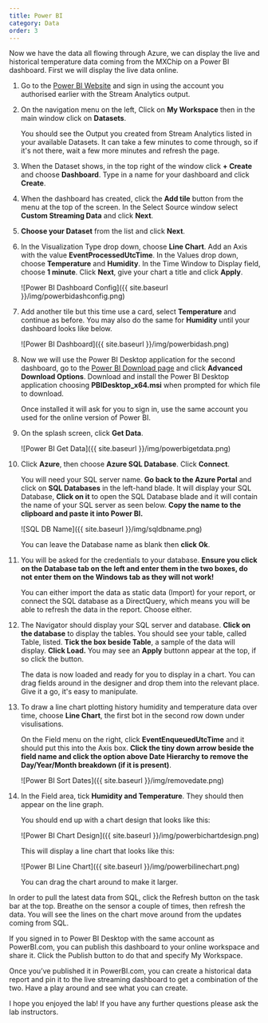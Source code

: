 ```yaml
---
title: Power BI
category: Data
order: 3
---
```


Now we have the data all flowing through Azure, we can display the live and historical temperature data coming from the MXChip on a Power BI dashboard. First we will display the live data online.

1. Go to the [Power BI Website](https://powerbi.com) and sign in using the account you authorised earlier with the Stream Analytics output.

1. On the navigation menu on the left, Click on **My Workspace** then in the main window click on **Datasets**.

    You should see the Output you created from Stream Analytics listed in your available Datasets. It can take a few minutes to come through, so if it's not there, wait a few more minutes and refresh the page.

1. When the Dataset shows, in the top right of the window click **+ Create** and choose **Dashboard**. Type in a name for your dashboard and click **Create**.

1. When the dashboard has created, click the **Add tile** button from the menu at the top of the screen. In the Select Source window select **Custom Streaming Data** and click **Next**.

1. **Choose your Dataset** from the list and click **Next**.

1.	In the Visualization Type drop down, choose **Line Chart**. Add an Axis with the value **EventProcessedUtcTime**. In the Values drop down, choose **Temperature** and **Humidity**. In the Time Window to Display field, choose **1 minute**. Click **Next**, give your chart a title and click **Apply**.

    ![Power BI Dashboard Config]({{ site.baseurl }}/img/powerbidashconfig.png)

1. Add another tile but this time use a card, select **Temperature** and continue as before. You may also do the same for **Humidity** until your dashboard looks like below.

    ![Power BI Dashboard]({{ site.baseurl }}/img/powerbidash.png)

1. Now we will use the Power BI Desktop application for the second dashboard, go to the [Power BI Download page](https://powerbi.microsoft.com/en-us/desktop/) and click **Advanced Download Options**. Download and install the Power BI Desktop application choosing **PBIDesktop_x64.msi** when prompted for which file to download.

    Once installed it will ask for you to sign in, use the same account you used for the online version of Power BI.

1. On the splash screen, click **Get Data**.

    ![Power BI Get Data]({{ site.baseurl }}/img/powerbigetdata.png)

1. Click **Azure**, then choose **Azure SQL Database**. Click **Connect**.

    You will need your SQL server name. **Go back to the Azure Portal** and click on **SQL Databases** in the left-hand blade. It will display your SQL Database, **Click on it** to open the SQL Database blade and it will contain the name of your SQL server as seen below. **Copy the name to the clipboard and paste it into Power BI.**

    ![SQL DB Name]({{ site.baseurl }}/img/sqldbname.png)

    You can leave the Database name as blank then **click Ok**.

1. You will be asked for the credentials to your database. **Ensure you click on the Database tab on the left and enter them in the two boxes, do not enter them on the Windows tab as they will not work!**

    You can either import the data as static data (Import) for your report, or connect the SQL database as a DirectQuery, which means you will be able to refresh the data in the report. Choose either.

1. The Navigator should display your SQL server and database. **Click on the database** to display the tables. You should see your table, called Table, listed. **Tick the box beside Table**, a sample of the data will display. **Click Load.** You may see an **Apply** buttonn appear at the top, if so click the button.

    The data is now loaded and ready for you to display in a chart. You can drag fields around in the designer and drop them into the relevant place. Give it a go, it's easy to manipulate.

1. To draw a line chart plotting history humidity and temperature data over time, choose **Line Chart**, the first bot in the second row down under visulisations. 

    On the Field menu on the right, click **EventEnqueuedUtcTime** and it should put this into the Axis box. **Click the tiny down arrow beside the field name and click the option above Date Hierarchy to remove the Day/Year/Month breakdown (if it is present)**.

    ![Power BI Sort Dates]({{ site.baseurl }}/img/removedate.png)

1. In the Field area, tick **Humidity and Temperature**. They should then appear on the line graph.

    You should end up with a chart design that looks like this:

    ![Power BI Chart Design]({{ site.baseurl }}/img/powerbichartdesign.png)

    This will display a line chart that looks like this:

    ![Power BI Line Chart]({{ site.baseurl }}/img/powerbilinechart.png) 

    You can drag the chart around to make it larger. 

In order to pull the latest data from SQL, click the Refresh button on the task bar at the top. Breathe on the sensor a couple of times, then refresh the data. You will see the lines on the chart move around from the updates coming from SQL. 

If you signed in to Power BI Desktop with the same account as PowerBI.com, you can publish this dashboard to your online workspace and share it. Click the Publish button to do that and specify My Workspace. 

Once you’ve published it in PowerBI.com, you can create a historical data report and pin it to the live streaming dashboard to get a combination of the two. Have a play around and see what you can create. 

I hope you enjoyed the lab! If you have any further questions please ask the lab instructors.

